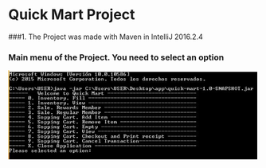 # Quick Mart Project

###1. The Project was made with Maven in IntelliJ 2016.2.4

<p align="center">
  <h3>Main menu of the Project. You need to select an option</h3>
  <img src="doc/menu.JPG" width="500"/>  
</p>
